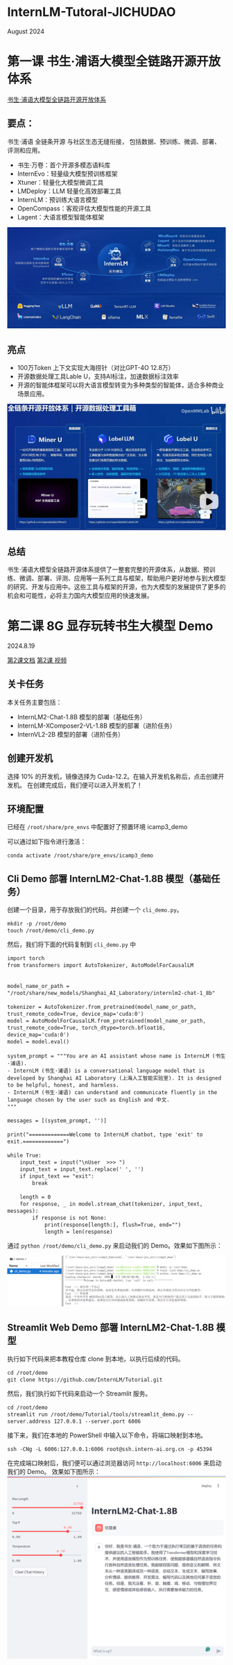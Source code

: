 # InternLM-Tutoral-JICHUDAO    
August 2024     

# 第一课 书生·浦语大模型全链路开源开放体系
[书生·浦语大模型全链路开源开放体系](https://www.bilibili.com/video/BV18142187g5/)   

## 要点：
书生·浦语 全链条开源 与社区生态无缝衔接， 包括数据、预训练、微调、部署、评测和应用。
- 书生·万卷：首个开源多模态语料库
- InternEvo：轻量级大模型预训练框架
- Xtuner：轻量化大模型微调工具
- LMDeploy：LLM 轻量化高效部署工具
- InternLM：预训练大语言模型
- OpenCompass：客观评估大模型性能的开源工具
- Lagent：大语言模型智能体框架

![](./jcd1.png)

## 亮点
- 100万Token 上下文实现大海捞针（对比GPT-4O 12.8万）
- 开源数据处理工具Lable U，支持AI标注，加速数据标注效率
- 开源的智能体框架可以将大语言模型转变为多种类型的智能体，适合多种商业场景应用。

 ![](./jcd2.png)

## 总结    

 书生·浦语大模型全链路开源体系提供了一整套完整的开源体系，从数据、预训练、微调、部署、评测、应用等一系列工具与框架，帮助用户更好地参与到大模型的研究、开发与应用中。这些工具与框架的开源，也为大模型的发展提供了更多的机会和可能性，必将主力国内大模型应用的快速发展。


# 第二课 8G 显存玩转书生大模型 Demo       
2024.8.19    

[第2课文档](https://github.com/InternLM/Tutorial/blob/camp3/docs/L1/Demo/easy_readme.md)
[第2课 视频](https://www.bilibili.com/video/BV18x4y147SU/)    

## 关卡任务    

本关任务主要包括：
- InternLM2-Chat-1.8B 模型的部署（基础任务）
- InternLM-XComposer2-VL-1.8B 模型的部署（进阶任务）
- InternVL2-2B 模型的部署（进阶任务）

## 创建开发机     
选择 10% 的开发机，镜像选择为 Cuda-12.2。在输入开发机名称后，点击创建开发机。
在创建完成后，我们便可以进入开发机了！

## 环境配置    
已经在 `/root/share/pre_envs` 中配置好了预置环境 icamp3_demo

可以通过如下指令进行激活：   
```
conda activate /root/share/pre_envs/icamp3_demo
```    

## Cli Demo 部署 InternLM2-Chat-1.8B 模型（基础任务）    

创建一个目录，用于存放我们的代码。并创建一个 `cli_demo.py`。
```
mkdir -p /root/demo
touch /root/demo/cli_demo.py    
```

然后，我们将下面的代码复制到 `cli_demo.py` 中
```
import torch
from transformers import AutoTokenizer, AutoModelForCausalLM


model_name_or_path = "/root/share/new_models/Shanghai_AI_Laboratory/internlm2-chat-1_8b"

tokenizer = AutoTokenizer.from_pretrained(model_name_or_path, trust_remote_code=True, device_map='cuda:0')
model = AutoModelForCausalLM.from_pretrained(model_name_or_path, trust_remote_code=True, torch_dtype=torch.bfloat16, device_map='cuda:0')
model = model.eval()

system_prompt = """You are an AI assistant whose name is InternLM (书生·浦语).
- InternLM (书生·浦语) is a conversational language model that is developed by Shanghai AI Laboratory (上海人工智能实验室). It is designed to be helpful, honest, and harmless.
- InternLM (书生·浦语) can understand and communicate fluently in the language chosen by the user such as English and 中文.
"""

messages = [(system_prompt, '')]

print("=============Welcome to InternLM chatbot, type 'exit' to exit.=============")

while True:
    input_text = input("\nUser  >>> ")
    input_text = input_text.replace(' ', '')
    if input_text == "exit":
        break

    length = 0
    for response, _ in model.stream_chat(tokenizer, input_text, messages):
        if response is not None:
            print(response[length:], flush=True, end="")
            length = len(response)
```

通过 `python /root/demo/cli_demo.py` 来启动我们的 Demo。效果如下图所示：

 ![](./jcd4.png)

## Streamlit Web Demo 部署 InternLM2-Chat-1.8B 模型

执行如下代码来把本教程仓库 clone 到本地，以执行后续的代码。
```
cd /root/demo
git clone https://github.com/InternLM/Tutorial.git
```

然后，我们执行如下代码来启动一个 Streamlit 服务。
```
cd /root/demo
streamlit run /root/demo/Tutorial/tools/streamlit_demo.py --server.address 127.0.0.1 --server.port 6006
```

接下来，我们在本地的 PowerShell 中输入以下命令，将端口映射到本地。
```
ssh -CNg -L 6006:127.0.0.1:6006 root@ssh.intern-ai.org.cn -p 45394
```

在完成端口映射后，我们便可以通过浏览器访问 `http://localhost:6006` 来启动我们的 Demo。
效果如下图所示：
![](./jcd5.png)



